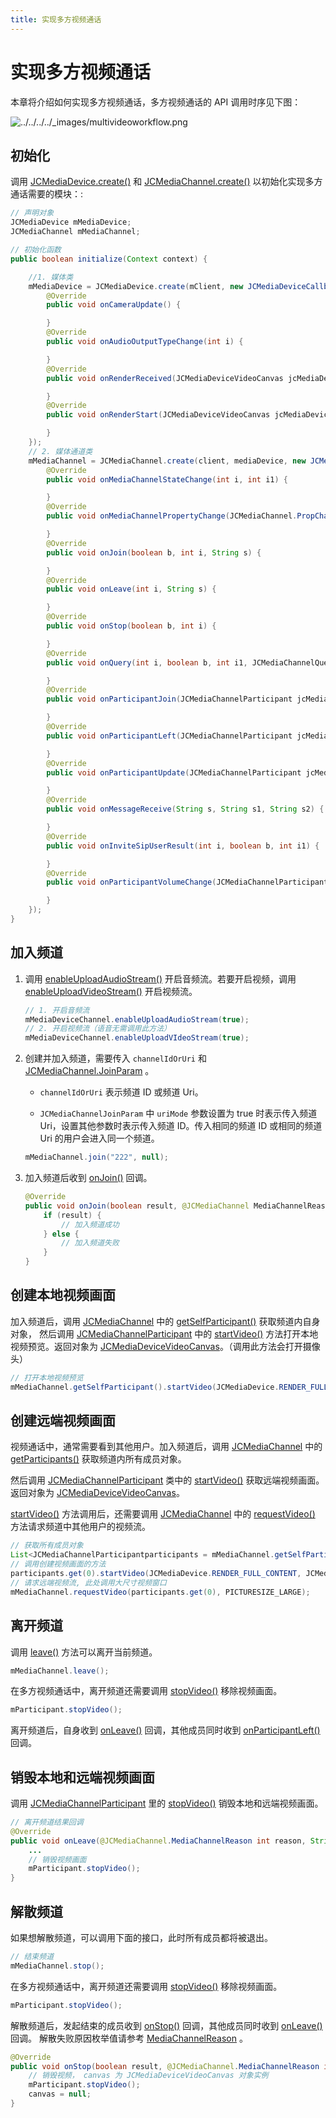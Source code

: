 ```yaml
---
title: 实现多方视频通话
---
```

# 实现多方视频通话

本章将介绍如何实现多方视频通话，多方视频通话的 API 调用时序见下图：

![../../../../\_images/multivideoworkflow.png](../../../../_images/multivideoworkflow.png)

## 初始化

调用
[JCMediaDevice.create()](https://developer.juphoon.com/portal/reference/V2.1/android/com/juphoon/cloud/JCMediaDevice.html#create-com.juphoon.cloud.JCClient-com.juphoon.cloud.JCMediaDeviceCallback-)
和
[JCMediaChannel.create()](https://developer.juphoon.com/portal/reference/V2.1/android/com/juphoon/cloud/JCMediaChannel.html#create-com.juphoon.cloud.JCClient-com.juphoon.cloud.JCMediaDevice-com.juphoon.cloud.JCMediaChannelCallback-)
以初始化实现多方通话需要的模块：:

``````java
// 声明对象
JCMediaDevice mMediaDevice;
JCMediaChannel mMediaChannel;

// 初始化函数
public boolean initialize(Context context) {

    //1. 媒体类
    mMediaDevice = JCMediaDevice.create(mClient, new JCMediaDeviceCallback() {
        @Override
        public void onCameraUpdate() {

        }
        @Override
        public void onAudioOutputTypeChange(int i) {

        }
        @Override
        public void onRenderReceived(JCMediaDeviceVideoCanvas jcMediaDeviceVideoCanvas) {

        }
        @Override
        public void onRenderStart(JCMediaDeviceVideoCanvas jcMediaDeviceVideoCanvas) {

        }
    });
    // 2. 媒体通道类
    mMediaChannel = JCMediaChannel.create(client, mediaDevice, new JCMediaChannelCallback() {
        @Override
        public void onMediaChannelStateChange(int i, int i1) {

        }
        @Override
        public void onMediaChannelPropertyChange(JCMediaChannel.PropChangeParam propChangeParam) {

        }
        @Override
        public void onJoin(boolean b, int i, String s) {

        }
        @Override
        public void onLeave(int i, String s) {

        }
        @Override
        public void onStop(boolean b, int i) {

        }
        @Override
        public void onQuery(int i, boolean b, int i1, JCMediaChannelQueryInfo jcMediaChannelQueryInfo) {

        }
        @Override
        public void onParticipantJoin(JCMediaChannelParticipant jcMediaChannelParticipant) {

        }
        @Override
        public void onParticipantLeft(JCMediaChannelParticipant jcMediaChannelParticipant) {

        }
        @Override
        public void onParticipantUpdate(JCMediaChannelParticipant jcMediaChannelParticipant, JCMediaChannelParticipant.ChangeParam changeParam) {

        }
        @Override
        public void onMessageReceive(String s, String s1, String s2) {

        }
        @Override
        public void onInviteSipUserResult(int i, boolean b, int i1) {

        }
        @Override
        public void onParticipantVolumeChange(JCMediaChannelParticipant jcMediaChannelParticipant) {

        }
    });
}
``````

## 加入频道

1. 调用
    [enableUploadAudioStream()](https://developer.juphoon.com/portal/reference/V2.1/android/com/juphoon/cloud/JCMediaChannel.html#enableUploadAudioStream-boolean-)
    开启音频流。若要开启视频，调用
    [enableUploadVideoStream()](https://developer.juphoon.com/portal/reference/V2.1/android/com/juphoon/cloud/JCMediaChannel.html#enableUploadVideoStream-boolean-)
    开启视频流。

    ``````java
    // 1. 开启音频流
    mMediaDeviceChannel.enableUploadAudioStream(true);
    // 2. 开启视频流（语音无需调用此方法）
    mMediaDeviceChannel.enableUploadVIdeoStream(true);
    ``````

2. 创建并加入频道，需要传入 `channelIdOrUri` 和
    [JCMediaChannel.JoinParam](https://developer.juphoon.com/portal/reference/V2.1/android/com/juphoon/cloud/JCMediaChannel.JoinParam.html)
    。

      - `channelIdOrUri` 表示频道 ID 或频道 Uri。

      - `JCMediaChannelJoinParam` 中 `uriMode` 参数设置为 true 时表示传入频道
        Uri，设置其他参数时表示传入频道 ID。传入相同的频道 ID 或相同的频道 Uri 的用户会进入同一个频道。

    ``````java
    mMediaChannel.join("222", null);
    ``````

3. 加入频道后收到
    [onJoin()](https://developer.juphoon.com/portal/reference/V2.1/android/com/juphoon/cloud/JCMediaChannelCallback.html#onJoin-boolean-int-java.lang.String-)
    回调。

    ``````java
    @Override
    public void onJoin(boolean result, @JCMediaChannel MediaChannelReason int reason, String channelId) {
        if (result) {
            // 加入频道成功
        } else {
            // 加入频道失败
        }
    }
    ``````

## 创建本地视频画面

加入频道后，调用
[JCMediaChannel](https://developer.juphoon.com/portal/reference/V2.1/android/com/juphoon/cloud/JCMediaChannel.html)
中的
[getSelfParticipant()](https://developer.juphoon.com/portal/reference/V2.1/android/com/juphoon/cloud/JCMediaChannel.html#getSelfParticipant--)
获取频道内自身对象， 然后调用
[JCMediaChannelParticipant](https://developer.juphoon.com/portal/reference/V2.1/android/com/juphoon/cloud/JCMediaChannelParticipant.html)
中的
[startVideo()](https://developer.juphoon.com/portal/reference/V2.1/android/com/juphoon/cloud/JCMediaChannelParticipant.html#startVideo-int-int-)
方法打开本地视频预览。返回对象为
[JCMediaDeviceVideoCanvas](https://developer.juphoon.com/portal/reference/V2.1/android/com/juphoon/cloud/JCMediaDeviceVideoCanvas.html)。（调用此方法会打开摄像头）

``````java
// 打开本地视频预览
mMediaChannel.getSelfParticipant().startVideo(JCMediaDevice.RENDER_FULL_CONTENT, JCMediaChannel.PICTURESIZE_NONE);
``````

## 创建远端视频画面

视频通话中，通常需要看到其他用户。加入频道后，调用
[JCMediaChannel](https://developer.juphoon.com/portal/reference/V2.1/android/com/juphoon/cloud/JCMediaChannel.html)
中的
[getParticipants()](https://developer.juphoon.com/portal/reference/V2.1/android/com/juphoon/cloud/JCMediaChannel.html#getParticipants--)
获取频道内所有成员对象。

然后调用
[JCMediaChannelParticipant](https://developer.juphoon.com/portal/reference/V2.1/android/com/juphoon/cloud/JCMediaChannelParticipant.html)
类中的
[startVideo()](https://developer.juphoon.com/portal/reference/V2.1/android/com/juphoon/cloud/JCMediaChannelParticipant.html#startVideo-int-int-)
获取远端视频画面。返回对象为
[JCMediaDeviceVideoCanvas](https://developer.juphoon.com/portal/reference/V2.1/android/com/juphoon/cloud/JCMediaDeviceVideoCanvas.html)。

[startVideo()](https://developer.juphoon.com/portal/reference/V2.1/android/com/juphoon/cloud/JCMediaChannelParticipant.html#startVideo-int-int-)
方法调用后，还需要调用
[JCMediaChannel](https://developer.juphoon.com/portal/reference/V2.1/android/com/juphoon/cloud/JCMediaChannel.html)
中的
[requestVideo()](https://developer.juphoon.com/portal/reference/V2.1/android/com/juphoon/cloud/JCMediaChannel.html#requestVideo-com.juphoon.cloud.JCMediaChannelParticipant-int-)
方法请求频道中其他用户的视频流。

``````java
// 获取所有成员对象
List<JCMediaChannelParticipantparticipants = mMediaChannel.getSelfParticipant();
// 调用创建视频画面的方法
participants.get(0).startVideo(JCMediaDevice.RENDER_FULL_CONTENT, JCMediaChannel.PICTURESIZE_NONE);
// 请求远端视频流, 此处调用大尺寸视频窗口
mMediaChannel.requestVideo(participants.get(0), PICTURESIZE_LARGE);
``````

## 离开频道

调用
[leave()](https://developer.juphoon.com/portal/reference/V2.1/android/com/juphoon/cloud/JCMediaChannel.html#leave--)
方法可以离开当前频道。

``````java
mMediaChannel.leave();
``````

在多方视频通话中，离开频道还需要调用
[stopVideo()](https://developer.juphoon.com/portal/reference/V2.1/android/com/juphoon/cloud/JCMediaChannelParticipant.html#stopVideo--)
移除视频画面。

``````java
mParticipant.stopVideo();
``````

离开频道后，自身收到
[onLeave()](https://developer.juphoon.com/portal/reference/V2.1/android/com/juphoon/cloud/JCMediaChannelCallback.html#onLeave-int-java.lang.String-)
回调，其他成员同时收到
[onParticipantLeft()](https://developer.juphoon.com/portal/reference/V2.1/android/com/juphoon/cloud/JCMediaChannelCallback.html#onParticipantLeft-com.juphoon.cloud.JCMediaChannelParticipant-)
回调。

## 销毁本地和远端视频画面

调用
[JCMediaChannelParticipant](https://developer.juphoon.com/portal/reference/V2.1/android/com/juphoon/cloud/JCMediaChannelParticipant.html)
里的
[stopVideo()](https://developer.juphoon.com/portal/reference/V2.1/android/com/juphoon/cloud/JCMediaChannelParticipant.html#stopVideo--)
销毁本地和远端视频画面。

``````java
// 离开频道结果回调
@Override
public void onLeave(@JCMediaChannel.MediaChannelReason int reason, String channelId) {
    ...
    // 销毁视频画面
    mParticipant.stopVideo();
}
``````

## 解散频道

如果想解散频道，可以调用下面的接口，此时所有成员都将被退出。

``````java
// 结束频道
mMediaChannel.stop();
``````

在多方视频通话中，离开频道还需要调用
[stopVideo()](https://developer.juphoon.com/portal/reference/V2.1/android/com/juphoon/cloud/JCMediaChannelParticipant.html#stopVideo--)
移除视频画面。

``````java
mParticipant.stopVideo();
``````

解散频道后，发起结束的成员收到
[onStop()](https://developer.juphoon.com/portal/reference/V2.1/android/com/juphoon/cloud/JCMediaChannelCallback.html#onStop-boolean-int-)
回调，其他成员同时收到
[onLeave()](https://developer.juphoon.com/portal/reference/V2.1/android/com/juphoon/cloud/JCMediaChannelCallback.html#onLeave-int-java.lang.String-)
回调。 解散失败原因枚举值请参考
[MediaChannelReason](https://developer.juphoon.com/portal/reference/V2.1/android/com/juphoon/cloud/JCMediaChannel.html#REASON_ALREADY_JOINED)
。

``````java
@Override
public void onStop(boolean result, @JCMediaChannel.MediaChannelReason int reason) {
    // 销毁视频， canvas 为 JCMediaDeviceVideoCanvas 对象实例
    mParticipant.stopVideo();
    canvas = null;
}
``````
